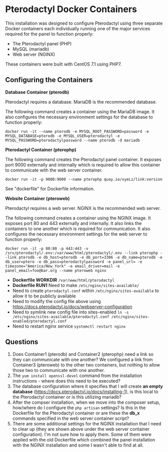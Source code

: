 # Pterodactyl Docker Containers
This installation was designed to configure Pterodactyl using three separate Docker containers each individually running one of the major services required for the panel to function properly:

- The Pterodactyl panel (PHP)  
- MySQL (mariadb)  
- Web server (NGINX)

These containers were built with CentOS 7.1 using PHP7.

## Configuring the Containers

**Database Container (pterodb)**

Pterodactyl requires a database. MariaDB is the recommended database.

The following command creates a container using the MariaDB image. It also configures the necessary environment settings for the database to function properly:

`docker run -it --name pterodb -e MYSQL_ROOT_PASSWORD=password -e MYSQL_DATABASE=pterodb -e MYSQL_USER=pterodactyl -e MYSQL_PASSWORD=pterodactylpassword --name pterodb -d mariadb`

**Pterodactyl Container (pterophp)**

The following command creates the Pterodactyl panel container. It exposes port 9000 externally and internally which is required to allow this container to communicate with the web server container.

`docker run -it -p 9000:9000 --name pterophp quay.io/xyeLz/link:version`

See "dockerfile" for Dockerfile information.

**Website Container (pteroweb)**

Pterodactyl requires a web server. NGINX is the recommended web server.

The following command creates a container using the NGINX image. It exposes port 80 and 443 externally and internally. It also links the containers to one another which is required for communication. It also configures the necessary environment settings for the web server to function properly:

`docker run -it -p 80:80 -p 443:443 -v /srv/pterodactyl/.env:/var/www/html/pterodactyl/.env --link pterophp --link pterodb -e db_host=pterodb -e db_port=3306 -e db_name=pterodb -e db_user=ptero -e db_pass=pterodactylpassword -e panel_url= -e timezone="America/New_York" -e email_driver=mail -e panel_email=foo@bar.org --name pteroweb nginx`

- **Dockerfile WORKDIR** `/var/www/html/pterodactyl`
- **Dockerfile RUN1** Need to make `/etc/nginx/sites-available/`
- Need to create `pterodactyl.conf` within `/etc/nginx/sites-available` to allow it to be publicly available
- Need to modify the config file above using https://docs.pterodactyl.io/docs/webserver-configuration
- Need to symlink new config file into sites-enabled `ln -s /etc/nginx/sites-available/pterodactyl.conf /etc/nginx/sites-enabled/pterodactyl.conf`
- Need to restart nginx service `systemctl restart nginx`

## Questions

1) Does Container1 (pterodb) and Container2 (pterophp) need a link so they can communicate with one another? We configured a link from Container3 (pteroweb) to the other two containers, but nothing to allow those two to communicate with one another.  
2) The `yum install openssl-devel` command from the installation instructions - where does this need to be executed?  
3) The database configuration where it specifies that I will create **an empty database** (https://docs.pterodactyl.io/docs/installing-1), is this local to the Pterodactyl container or is this utilizing mariadb?  
4) After the compser installation, when we move into the composer setup, how/where do I configure the `php artisan` settings? Is this in the Dockerfile for the Pterodactyl container or are these the **db_x** commands specified in the web server container script?  
5) There are some additional settings for the NGINX installation that I need to clear up (they are shown above under the web server container configuration). I'm not sure how to apply them. Some of them were applied with the old Dockerfile which combined the panel installation with the NGINX installation and some I wasn't able to find at all.

